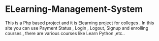 # ELearning-Management-System
This is a  Php based project and it is Elearning project for colleges . In this site you can use  Payment Status , Login , Logout, Signup and enrolling courses , there are various courses like Learn Python ,etc.. 
